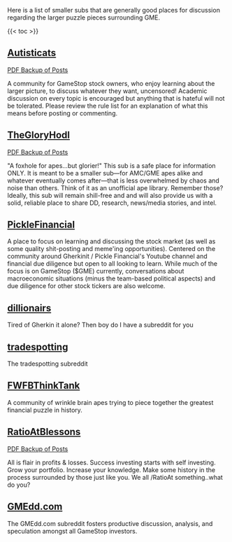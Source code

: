 Here is a list of smaller subs that are generally good places for discussion regarding the larger puzzle pieces surrounding GME.


{{< toc >}}

## [Autisticats](https://www.reddit.com/r/Autisticats/)

[PDF Backup of Posts](https://github.com/lunarnautics/saved-reddit-posts/tree/master/Autisticats)

A community for GameStop stock owners, who enjoy learning about the larger picture, to discuss whatever they want, uncensored! Academic discussion on every topic is encouraged but anything that is hateful will not be tolerated. Please review the rule list for an explanation of what this means before posting or commenting.

## [TheGloryHodl](https://www.reddit.com/r/TheGloryHodl/)

[PDF Backup of Posts](https://github.com/lunarnautics/saved-reddit-posts/tree/master/TheGloryHodl)

"A foxhole for apes...but glorier!" This sub is a safe place for information ONLY. It is meant to be a smaller sub—for AMC/GME apes alike and whatever eventually comes after—that is less overwhelmed by chaos and noise than others. Think of it as an unofficial ape library. Remember those? Ideally, this sub will remain shill-free and and will also provide us with a solid, reliable place to share DD, research, news/media stories, and intel.

## [PickleFinancial](https://www.reddit.com/r/PickleFinancial/)

A place to focus on learning and discussing the stock market (as well as some quality shit-posting and meme'ing opportunities). Centered on the community around Gherkinit / Pickle Financial's Youtube channel and financial due diligence but open to all looking to learn. While much of the focus is on GameStop ($GME) currently, conversations about macroeconomic situations (minus the team-based political aspects) and due diligence for other stock tickers are also welcome.

## [dillionairs](https://www.reddit.com/r/dillionaires/)

Tired of Gherkin it alone? Then boy do I have a subreddit for you

## [tradespotting](https://www.reddit.com/r/tradespotting/)

The tradespotting subreddit

## [FWFBThinkTank](https://www.reddit.com/r/FWFBThinkTank/)

A community of wrinkle brain apes trying to piece together the greatest financial puzzle in history.

## [RatioAtBlessons](https://www.reddit.com/r/ratioatblessons/)

[PDF Backup of Posts](https://github.com/lunarnautics/saved-reddit-posts/tree/master/RatioAtBlessons)

All is flair in profits & losses. Success investing starts with self investing. Grow your portfolio. Increase your knowledge. Make some history in the process surrounded by those just like you. We all /RatioAt something..what do you?

## [GMEdd.com](https://www.reddit.com/r/GMEDD/)

The GMEdd.com subreddit fosters productive discussion, analysis, and speculation amongst all GameStop investors.
